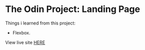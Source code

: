 # The Odin Project: Landing Page

Things i learned from this project:

- Flexbox.

View live site [HERE](https://xxnoc.github.io/odin-landing-page/)
